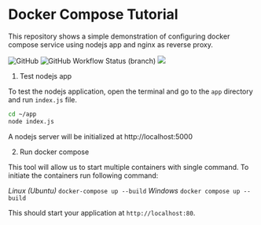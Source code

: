 # Docker Compose Tutorial
This repository shows a simple demonstration of configuring docker compose service using nodejs app and nginx as reverse proxy.

![GitHub](https://img.shields.io/github/license/mdsa3d/docker-compose-tutorial?style=for-the-badge)
![GitHub Workflow Status (branch)](https://img.shields.io/github/workflow/status/mdsa3d/docker-compose-tutorial/pages%20build%20and%20deployment/gh-pages?style=for-the-badge)
[![](https://img.shields.io/badge/docs-stable-blue?style=for-the-badge)](https://mdsa3d.github.io/docker-compose-tutorial/)


1. Test nodejs app

To test the nodejs application, open the terminal and go to the `app` directory and run `index.js` file.

```sh
cd ~/app
node index.js
```
A nodejs server will be initialized at http://localhost:5000

2. Run docker compose

This tool will allow us to start multiple containers with single command. To initiate the containers run following command:

*Linux (Ubuntu)*         `docker-compose up --build`
*Windows*                `docker compose up --build`

This should start your application at `http://localhost:80`.
